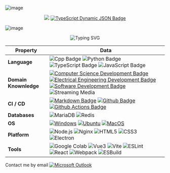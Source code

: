 ![image](https://github.com/incredibleIdea/incredibleIdea/assets/23035551/b754b784-f30a-48ac-ab6b-13f2a807cc35)

<p align="center">
  <a href="https://github.com/python/cpython"><img src="https://img.shields.io/badge/Python-3.10-FF1493.svg"></a>
  <a href="https://www.typescriptlang.org/"><img alt="TypeScript Dynamic JSON Badge" src="https://img.shields.io/badge/dynamic/json?url=https%3A%2F%2Fgithub.com%2Fmicrosoft%2FTypeScript%2Fraw%2Fmain%2Fpackage.json&query=%24.version&label=TypeScript"></a>
</p>

![image](https://github.com/incredibleIdea/incredibleIdea.github.io/assets/23035551/9dc69d84-d353-4428-85ff-f7d39777b039)

<p align="center">
  <img alt="Typing SVG" src="https://readme-typing-svg.herokuapp.com?color=%2336BCF7&center=true&vCenter=true&width=600&lines=Hi+there+👋,+I+am+Incredible+Idea;+Welcome+to+My+Profile!;I+have+over+4+years+of+programming+experience;Always+learning+new+things+;Games+Lovers;)](https://git.io/typing-svg" />
</p>
<!--   my-skils -->

| Property                                        | Data                                                                                                                                                                                                                                                                                                                                                                                                                                                                                                                                                                                                                                                                                                                                                                                                                                                                                                                                                                                                                                                                                                                                                                                                                                                                                                                                                                                                                                                                                                                                                                                                                                                                                                                                                                                                            |
|-------------------------------------------------|-----------------------------------------------------------------------------------------------------------------------------------------------------------------------------------------------------------------------------------------------------------------------------------------------------------------------------------------------------------------------------------------------------------------------------------------------------------------------------------------------------------------------------------------------------------------------------------------------------------------------------------------------------------------------------------------------------------------------------------------------------------------------------------------------------------------------------------------------------------------------------------------------------------------------------------------------------------------------------------------------------------------------------------------------------------------------------------------------------------------------------------------------------------------------------------------------------------------------------------------------------------------------------------------------------------------------------------------------------------------------------------------------------------------------------------------------------------------------------------------------------------------------------------------------------------------------------------------------------------------------------------------------------------------------------------------------------------------------------------------------------------------------------------------------------------------|
| **Language**                              | ![Cpp Badge](https://img.shields.io/badge/C++-00599C?style=flat-square&logo=cplusplus&logoColor=white) ![Python Badge](https://img.shields.io/badge/Python-3776AB?style=flat-square&logo=Python&logoColor=white) ![TypeScript Badge](https://img.shields.io/badge/TypeScript-3178C6?style=flat-square&logo=TypeScript&logoColor=white) ![JavaScript Badge](https://img.shields.io/badge/JavaScript-323330?style=flat-square&logo=JavaScript&logoColor=F7DF1E)                                                                                                                                                                                                                                                                                                                                                                                                                                                                                                                                                                                                                                                                                                                                                                                                                                                                                                                                                                                                                                                                                                                                                                                                                                                                                                                                                                                                                   |
| **Domain Knownledge**                           | [![Computer Science Development Badge](https://img.shields.io/badge/-Computer%20Science-FAB040?style=flat&logoColor=white)](https://github.com/search?q=user%3ABEPb&type=Repositories) [![Electrical Engineering Development Badge](https://img.shields.io/badge/-Electrical%20Engineering-4C8CBF?style=flat&logoColor=white)](https://github.com/search?q=user%3ABEPb&type=Repositories) [![Software Development Badge](https://img.shields.io/badge/-Software%20Development-FF6600?style=flat&logoColor=white)](https://github.com/search?q=user%3ABEPb&type=Repositories) ![Streaming Media](https://img.shields.io/badge/Streaming%20Media-01D277?style=flat&logoColor=white)                                                                                                                                                                                                                                                                                                                                                                                                                                                                                                                                                                                                                                                                                                                                                                                                                                                                                                                                                                                                                                                                                      |
| **CI / CD**                                     | [![Markdown Badge](https://img.shields.io/badge/-Markdown-2088FF?style=flat&logo=Markdown&logoColor=white)](https://github.com/BEPb/BEPb) [![Github Badge](https://img.shields.io/badge/-Github%20-2088FF?style=flat&logo=Github&logoColor=white)](https://github.com/BEPb/BEPb) [![Github Actions Badge](https://img.shields.io/badge/-Git%20-2088FF?style=flat&logo=Git&logoColor=white)](https://github.com/BEPb/BEPb)                                                                                                                                                                                                                                                                                                                                                                                                                                                                                                                                                                                                                                                                                                                                                                                                                                                                                                                                                                                                                                                                                                                                                                                                                                                                                                                                                                                       |
| **Databases**                                   | <img alt="MariaDB" src="https://img.shields.io/badge/MariaDB-003545?style=flat-square&logo=mariadb&logoColor=white" data-canonical-src="https://img.shields.io/badge/MariaDB-003545?style=flat-square&logo=mariadb&logoColor=white"> <img src="https://img.shields.io/badge/Redis-DC382D?style=flat-square&logo=redis&logoColor=white" alt="Redis" data-canonical-src="https://img.shields.io/badge/Redis-DC382D?style=flat-square&logo=redis&logoColor=white">                                                                                                                                                                                                                                                                                                                                                                                                                                                                                                                                                                                                                                                                                                                                                                                                                                                                                                                                               |
| **OS**                                          | <a target="_blank" rel="noopener noreferrer" href="https://www.microsoft.com/zh-cn/software-download/windows11"><img src="https://img.shields.io/badge/Windows-0078D4?style=flat-square&logo=windows%2011&logoColor=white" alt="Windows"></a> <a target="_blank" rel="noopener noreferrer" href="https://ubuntu.com/download"><img src="https://img.shields.io/badge/Ubuntu-E95420?style=flat-square&logo=ubuntu&logoColor=white" alt="Ubuntu"></a> <a target="_blank" rel="noopener noreferrer" href="https://support.apple.com/zh-cn/macos"><img src="https://img.shields.io/badge/MacOS-000000?style=flat-square&logo=macos&logoColor=white" alt="MacOS"></a>                                                                                                                                                                                                                                                                                                                                                                                                                                                                                                                                                                                                                                                                                                                                                                                                                                                                                                                                                                                                                                                                                                                                                                                                                                                                                                                                                                                                                   |
| **Platform**                              | ![Node.js](https://img.shields.io/badge/Node.js-339933?style=for-the-badge&logo=node.js&logoColor=white) ![Nginx](https://img.shields.io/badge/Nginx-009639?style=for-the-badge&logo=nginx&logoColor=white) ![HTML5](https://img.shields.io/badge/HTML5-E34F26?style=for-the-badge&logo=html5&logoColor=white) ![CSS3](https://img.shields.io/badge/CSS3-1572B6?style=for-the-badge&logo=css3&logoColor=white) ![Electron](https://img.shields.io/badge/Electron-47848F?style=for-the-badge&logo=electron&logoColor=white)                                                                                                                                                                                                                                                                                                                                                                                                                                                                                                                                                                                                                                                                                                                                                                                                                                                                                                                                                                                                                                                                                                                                                                                                                                                                                                                                                                                                                   |
| **Tools**                            | ![Google Colab](https://img.shields.io/badge/Colab-F9AB00?style=for-the-badge&logo=googlecolab&color=525252) ![Vue3](https://img.shields.io/badge/Vue3-4FC08D?style=for-the-badge&logo=vue.js&logoColor=white) ![Vite](https://img.shields.io/badge/Vite-646CFF?style=for-the-badge&logo=vite&logoColor=white) ![ESLint](https://img.shields.io/badge/ESLint-4B32C3?style=for-the-badge&logo=eslint&logoColor=white) ![React](https://img.shields.io/badge/React-61DAFB?style=for-the-badge&logo=react&logoColor=black) ![Webpack](https://img.shields.io/badge/Webpack-8DD6F9?style=for-the-badge&logo=webpack&logoColor=black) ![ESBuild](https://img.shields.io/badge/ESBuild-FFCF00?style=for-the-badge&logo=esbuild&logoColor=black)                                                                                                                                                                                                                                                                                                                                                                                                                                                                                                                                                                                                                                                                                                                                                                                                                                                                                                                                                                                                                                                                                                                                                                                                                                                                                                                                                                     |

Contact me by email <a href="mailto:riversnow6577@outlook.com"><img alt="Microsoft Outlook" src="https://img.shields.io/badge/Outlook-0078D4?style=flat-square&logo=microsoft%20outlook" /></a>

<!--
**incredibleIdea/incredibleIdea** is a ✨ _special_ ✨ repository because its `README.md` (this file) appears on your GitHub profile.

Here are some ideas to get you started:

- 🔭 I’m currently working on ...
- 🌱 I’m currently learning ...
- 👯 I’m looking to collaborate on ...
- 🤔 I’m looking for help with ...
- 💬 Ask me about ...
- 📫 How to reach me: ...
- 😄 Pronouns: ...
- ⚡ Fun fact: ...
-->
